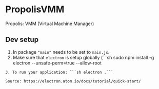 # PropolisVMM
Propolis: VMM (Virtual Machine Manager)

## Dev setup
1. In package `"main"` needs to be set to `main.js`.
2. Make sure that `electron` is setup globally (```sh
sudo npm install -g electron --unsafe-perm=true --allow-root
```).
3. To run your application: ```sh electron .```

Source: https://electron.atom.io/docs/tutorial/quick-start/

